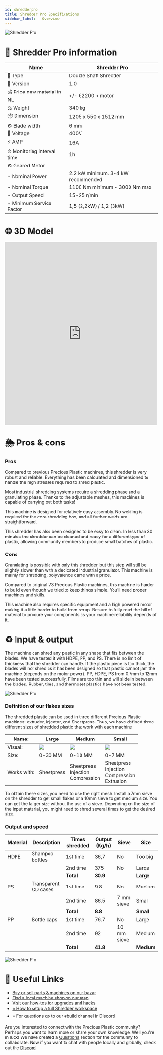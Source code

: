 ```yaml
---
id: shredderpro
title: Shredder Pro Specifications
sidebar_label: - Overview
---
```



![Shredder Pro](assets/build/shredderpro.jpg)

# 📓 Shredder Pro information

| Name  |  Shredder Pro     |
|----------|-------------|
| 📓 Type   |     Double Shaft Shredder   |
| 💎 Version   |     1.0   |
| 💰 Price new material in NL |  +/- €2200 + motor |
| ⚖️ Weight |   340 kg   |
| 📦 Dimension   | 1205 x 550 x 1512 mm|
| ⚙️ Blade width | 6 mm|
| 🔌 Voltage | 400V|
| ⚡️ AMP | 16A|
| ⏱ Monitoring interval time | 1h|
| ⚙️ Geared Motor   |       |
|  - Nominal Power |  2.2 kW minimum. 3-4 kW recommended |
|  - Nominal Torque |   1100 Nm minimum - 3000 Nm max   |
|  - Output Speed   | 15-25 r/min|
|  - Minimum Service Factor   | 1,5 (2,2kW) / 1,2 (3kW)|


# 🌐 3D Model
<iframe width="500" height="600" src="https://b2b.partcommunity.com/community/partcloud/embedded.html?route=embedded-viewer&name=Shredder+Pro+v1&model_id=96615&portal=b2b&noAutoload=true&autoRotate=false&hideMenu=true&topColor=%23FFFFFF&bottomColor=%23ffffff&cameraParams=false&varsettransfer=" frameborder="0" id="EmbeddedView-Iframe-96615" allowfullscreen></iframe>




# 🌦 Pros & cons

### Pros    

Compared to previous Precious Plastic machines, this shredder is very robust and reliable. Everything has been calculated and dimensioned to handle the high stresses required to shred plastic.

Most industrial shredding systems require a shredding phase and a granulating phase. Thanks to the adjustable meshes, this machines is capable of carrying out both tasks!

This machine is designed for relatively easy assembly. No welding is required for the core shredding box, and all further welds are straightforward.

This shredder has also been designed to be easy to clean. In less than 30 minutes the shredder can be cleaned and ready for a different type of plastic, allowing community members to produce small batches of plastic.

### Cons

Granulating is possible with only this shredder, but this step will still be slightly slower than with a dedicated industrial granulator. This machine is mainly for shredding, polyvalence came with a price.

Compared to original V3 Precious Plastic machines, this machine is harder to build even though we tried to keep things simple. You’ll need proper machines and skills.

This machine also requires specific equipment and a high powered motor making it a little harder to build from scrap. Be sure to fully read the bill of material to procure your components as your machine reliability depends of it.

# ♻️ Input & output

The machine can shred any plastic in any shape that fits between the blades. We have tested it with HDPE, PP, and PS. There is no limit of thickness that the shredder can handle. If the plastic piece is too thick, the blades will not shred as it has been designed so that plastic cannot jam the machine (depends on the motor power). PP, HDPE, PS from 0.7mm to 12mm have been tested successfully. Films are too thin and will slide in between the blades.  Rubber, tires, and thermoset plastics have not been tested.

![Shredder Pro](assets/build/shredder_output.jpg)
### Definition of our flakes sizes
The shredded plastic can be used in three different Precious Plastic machines: extruder, injector, and Sheetpress. Thus, we have defined three different sizes of shredded plastic that work with each machine

Name: | Large | Medium | Small |
--- | ---| ---| ---|
Visual: | <img style="margin-left: 0;" src="../assets/build/shredder_output_02.jpg" /> | <img style="margin-left: 0;" src="../assets/build/shredder_output_03.jpg"  />| <img style="margin-left: 0;" src="../assets/build/shredder_output_04.jpg" />
Size: | 0-30 MM| 0-10 MM | 0-7 MM|
Works with: | Sheetpress| Sheetpress <br> Injection <br> Compression | Sheetpress <br> Injection <br> Compression <br> Extrusion|


To obtain these sizes, you need to use the right mesh. Install a 7mm sieve on the shredder to get small flakes or a 10mm sieve to get medium size. You can get the larger size without the use of a sieve. Depending on the size of the input material, you might need to shred several times to get the desired size.


### Output and speed
| Material | Description | Times shredded | Output (Kg/h) | Sieve | Size |
|---|---|---|---|---|---|
| HDPE | Shampoo bottles | 1st time  | 36,7 | No  | Too big  |
|   |   |  2nd time | 375  | No  |  Large |
|   |   |  **Total** |  **30.9** |   | **Large**  |
| PS | Transparent CD cases | 1st time  | 9.8 | No  | Medium  |
|   |   |  2nd time | 86.5  | 7 mm sieve  |  Small |
|   |   |  **Total** |  **8.8** |   | **Small**  |
| PP | Bottle caps | 1st time  | 76.7 | No  | Large  |
|   |   |  2nd time | 92  | 10 mm sieve  |  Medium |
|   |   |  **Total** |  **41.8** |   | **Medium**  |


![Shredder Pro](assets/build/shredderpro-output.jpg)


# 🙌 Useful Links
* [ Buy or sell parts & machines on our bazar](https://bazar.preciousplastic.com)
* [ Find a local machine shop on our map](https://community.preciousplastic.com/map)
* [ Visit our how-tos for upgrades and hacks](https://community.preciousplastic.com/how-to)
* [⭐️ How to setup a full Shredder workspace](spaces/shredder.md)
* [⭐️ For questions go to our #build channel in Discord](https://discordapp.com/invite/XQDmQVT)


<p class="note">Are you interested to connect with the Precious Plastic community? Perhaps you want to learn more or share your own knowledge. Well you're in luck! We have created a <a href="https://community.preciousplastic.com/questions">Questions</a> section for the community to collaborate. Now if you want to chat with people locally and globally, check out the <a href="https://discord.gg/gwkbpsWbAB">Discord</a></p>

